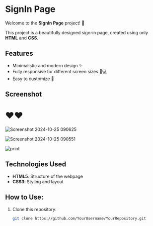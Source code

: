 # SignIn Page

Welcome to the **SignIn Page** project! 👋

This project is a beautifully designed sign-in page, created using only **HTML** and **CSS**.

## Features
- Minimalistic and modern design ✨
- Fully responsive for different screen sizes 📱💻
- Easy to customize 🎨

## Screenshot
<h1>❤️❤️</h1>

![Screenshot 2024-10-25 090625](https://github.com/user-attachments/assets/74b41f17-634d-4288-81ea-cedf9dd4758a)<br>

![Screenshot 2024-10-25 090551](https://github.com/user-attachments/assets/5839b5f8-9b4b-4e41-99b9-be6d90964650) <br>

![print](https://github.com/user-attachments/assets/d3e34019-d012-4cd5-bbb7-3ce2eea43510)




## Technologies Used
- **HTML5**: Structure of the webpage
- **CSS3**: Styling and layout

## How to Use:
1. Clone this repository:
   ```bash
   git clone https://github.com/YourUsername/YourRepository.git
